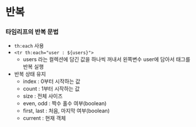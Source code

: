 # 반복

### 타임리프의 반복 문법

- `th:each`  사용
- `<tr th:each="user : ${users}">`
    - users 라는 컬렉션에 담긴 값을 하나씩 꺼내서 왼쪽변수 user에 담아서 태그를 반복 실행
- 반복 상태 유지
    - index : 0부터 시작하는 값
    - count : 1부터 시작하는 값
    - size : 전체 사이즈
    - even, odd : 짝수 홀수 여부(boolean)
    - first, last : 처음, 마지막 여부(boolean)
    - current :  현재 객체